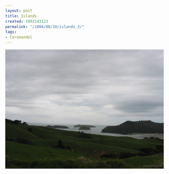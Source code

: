 ```yaml
---
layout: post
title: Islands
created: 1092143123
permalink: "/2004/08/10/islands_3/"
tags:
- Coromandel
---
```


<img src="/image/images/img_2218-1029.jpg"/>


